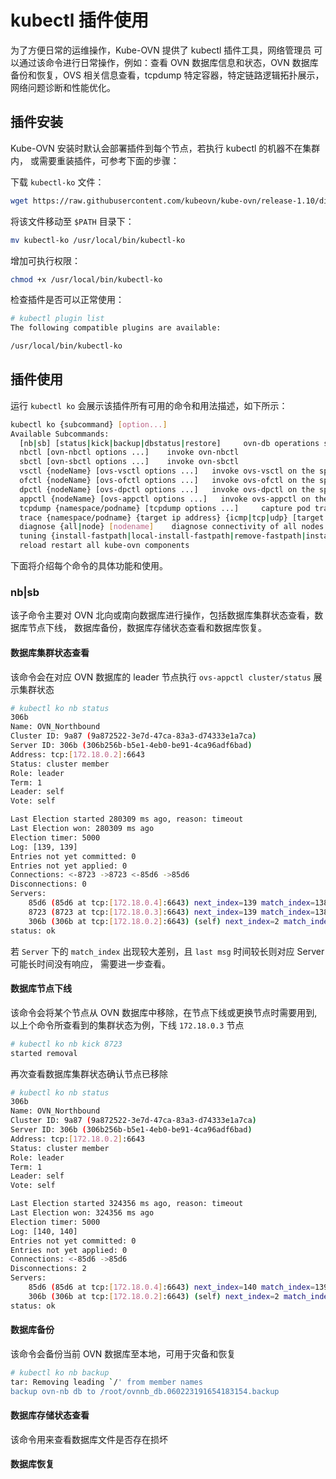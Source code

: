 # kubectl 插件使用

为了方便日常的运维操作，Kube-OVN 提供了 kubectl 插件工具，网络管理员
可以通过该命令进行日常操作，例如：查看 OVN 数据库信息和状态，OVN 数据库
备份和恢复，OVS 相关信息查看，tcpdump 特定容器，特定链路逻辑拓扑展示，
网络问题诊断和性能优化。

## 插件安装

Kube-OVN 安装时默认会部署插件到每个节点，若执行 kubectl 的机器不在集群内，
或需要重装插件，可参考下面的步骤：

下载 `kubectl-ko` 文件：

```bash
wget https://raw.githubusercontent.com/kubeovn/kube-ovn/release-1.10/dist/images/kubectl-ko
```

将该文件移动至 `$PATH` 目录下：

```bash
mv kubectl-ko /usr/local/bin/kubectl-ko
```

增加可执行权限：

```bash
chmod +x /usr/local/bin/kubectl-ko
```

检查插件是否可以正常使用：

```bash
# kubectl plugin list
The following compatible plugins are available:

/usr/local/bin/kubectl-ko
```

## 插件使用

运行 `kubectl ko` 会展示该插件所有可用的命令和用法描述，如下所示：

```bash
kubectl ko {subcommand} [option...]
Available Subcommands:
  [nb|sb] [status|kick|backup|dbstatus|restore]     ovn-db operations show cluster status, kick stale server, backup database, get db consistency status or restore ovn nb db when met 'inconsistent data' error
  nbctl [ovn-nbctl options ...]    invoke ovn-nbctl
  sbctl [ovn-sbctl options ...]    invoke ovn-sbctl
  vsctl {nodeName} [ovs-vsctl options ...]   invoke ovs-vsctl on the specified node
  ofctl {nodeName} [ovs-ofctl options ...]   invoke ovs-ofctl on the specified node
  dpctl {nodeName} [ovs-dpctl options ...]   invoke ovs-dpctl on the specified node
  appctl {nodeName} [ovs-appctl options ...]   invoke ovs-appctl on the specified node
  tcpdump {namespace/podname} [tcpdump options ...]     capture pod traffic
  trace {namespace/podname} {target ip address} {icmp|tcp|udp} [target tcp or udp port]    trace ovn microflow of specific packet
  diagnose {all|node} [nodename]    diagnose connectivity of all nodes or a specific node
  tuning {install-fastpath|local-install-fastpath|remove-fastpath|install-stt|local-install-stt|remove-stt} {centos7|centos8}} [kernel-devel-version]  deploy  kernel optimisation components to the system
  reload restart all kube-ovn components
```

下面将介绍每个命令的具体功能和使用。

### nb|sb

该子命令主要对 OVN 北向或南向数据库进行操作，包括数据库集群状态查看，数据库节点下线，
数据库备份，数据库存储状态查看和数据库恢复。

#### 数据库集群状态查看

该命令会在对应 OVN 数据库的 leader 节点执行 `ovs-appctl cluster/status` 展示集群状态

```bash
# kubectl ko nb status
306b
Name: OVN_Northbound
Cluster ID: 9a87 (9a872522-3e7d-47ca-83a3-d74333e1a7ca)
Server ID: 306b (306b256b-b5e1-4eb0-be91-4ca96adf6bad)
Address: tcp:[172.18.0.2]:6643
Status: cluster member
Role: leader
Term: 1
Leader: self
Vote: self

Last Election started 280309 ms ago, reason: timeout
Last Election won: 280309 ms ago
Election timer: 5000
Log: [139, 139]
Entries not yet committed: 0
Entries not yet applied: 0
Connections: <-8723 ->8723 <-85d6 ->85d6
Disconnections: 0
Servers:
    85d6 (85d6 at tcp:[172.18.0.4]:6643) next_index=139 match_index=138 last msg 763 ms ago
    8723 (8723 at tcp:[172.18.0.3]:6643) next_index=139 match_index=138 last msg 763 ms ago
    306b (306b at tcp:[172.18.0.2]:6643) (self) next_index=2 match_index=138
status: ok
```

若 `Server` 下的 `match_index` 出现较大差别，且 `last msg` 时间较长则对应 Server 可能长时间没有响应，
需要进一步查看。

#### 数据库节点下线

该命令会将某个节点从 OVN 数据库中移除，在节点下线或更换节点时需要用到,
以上个命令所查看到的集群状态为例，下线 `172.18.0.3` 节点

```bash
# kubectl ko nb kick 8723
started removal
```

再次查看数据库集群状态确认节点已移除

```bash
# kubectl ko nb status
306b
Name: OVN_Northbound
Cluster ID: 9a87 (9a872522-3e7d-47ca-83a3-d74333e1a7ca)
Server ID: 306b (306b256b-b5e1-4eb0-be91-4ca96adf6bad)
Address: tcp:[172.18.0.2]:6643
Status: cluster member
Role: leader
Term: 1
Leader: self
Vote: self

Last Election started 324356 ms ago, reason: timeout
Last Election won: 324356 ms ago
Election timer: 5000
Log: [140, 140]
Entries not yet committed: 0
Entries not yet applied: 0
Connections: <-85d6 ->85d6
Disconnections: 2
Servers:
    85d6 (85d6 at tcp:[172.18.0.4]:6643) next_index=140 match_index=139 last msg 848 ms ago
    306b (306b at tcp:[172.18.0.2]:6643) (self) next_index=2 match_index=139
status: ok
```

#### 数据库备份

该命令会备份当前 OVN 数据库至本地，可用于灾备和恢复

```bash
# kubectl ko nb backup
tar: Removing leading `/' from member names
backup ovn-nb db to /root/ovnnb_db.060223191654183154.backup
```

#### 数据库存储状态查看

该命令用来查看数据库文件是否存在损坏



#### 数据库恢复
